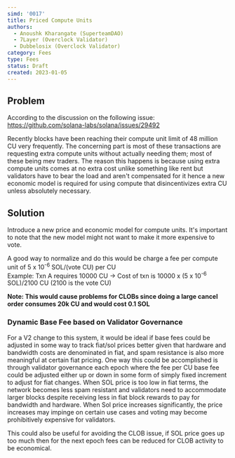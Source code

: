 ```yaml
---
simd: '0017'
title: Priced Compute Units
authors:
  - Anoushk Kharangate (SuperteamDAO)
  - 7Layer (Overclock Validator)
  - Dubbelosix (Overclock Validator)
category: Fees
type: Fees
status: Draft
created: 2023-01-05
---
```


## Problem
According to the discussion on the following issue:
https://github.com/solana-labs/solana/issues/29492

Recently blocks have been reaching their compute unit limit of 48 million CU very frequently. The concerning part is most of these transactions
are requesting extra compute units without actually needing them; most of these being mev traders. The reason this happens is because
using extra compute units comes at no extra cost unlike something like rent but validators have to bear the load and aren't compensated for it
hence a new economic model is required for using compute that disincentivizes extra CU unless absolutely necessary.

## Solution
Introduce a new price and economic model for compute units. It's important to note that the new model might not want to make it more expensive to vote.

A good way to normalize and do this would be charge a fee per compute unit of 5 x 10<sup>-6</sup> SOL/(vote CU) per CU<br/>
Example: Txn A requires 10000 CU -> Cost of txn is 10000 x (5 x 10<sup>-6</sup> SOL)/2100 CU  (2100 is the vote CU)

**Note: This would cause problems for CLOBs since doing a large cancel order consumes 20k CU and would cost 0.1 SOL**

### Dynamic Base Fee based on Validator Governance
For a V2 change to this system, it would be ideal if base fees could be adjusted in some way to track fiat/sol prices better given that hardware and bandwidth costs are denominated in fiat, and spam resistance is also more meaningful at certain fiat pricing. One way this could be accomplished is through validator governance each epoch where the fee per CU base fee could be adjusted either up or down in some form of simply fixed increment to adjust for fiat changes. When SOL price is too low in fiat terms, the network becomes less spam resistant and validators need to accommodate larger blocks despite receiving less in fiat block rewards to pay for bandwidth and hardware. When Sol price increases significantly, the price increases may impinge on certain use cases and voting may become prohibitively expensive for validators.

This could also be useful for avoiding the CLOB issue, if SOL price goes up too much then for the next epoch fees can be reduced for CLOB activity to be economical.
